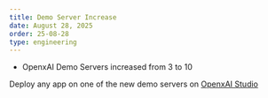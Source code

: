 ```yaml
---
title: Demo Server Increase
date: August 28, 2025
order: 25-08-28
type: engineering
---
```


- OpenxAI Demo Servers increased from 3 to 10

Deploy any app on one of the new demo servers on [OpenxAI Studio](https://studio.openxai.org/app-store)
